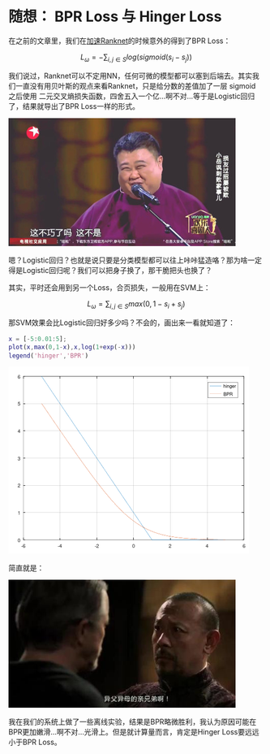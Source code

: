 # 随想： BPR Loss 与 Hinger Loss

在之前的文章里，我们在[加速Ranknet](/ml/recsys/ranknet)的时候意外的得到了BPR Loss：

$$
L_{\omega} = - \sum_{i,j \in S}{log(sigmoid(s_i-s_j))}
$$

我们说过，Ranknet可以不定用NN，任何可微的模型都可以塞到后端去。其实我们一直没有用贝叶斯的观点来看Ranknet，只是给分数的差值加了一层 sigmoid 之后使用 二元交叉熵损失函数，四舍五入一个亿…啊不对…等于是Logistic回归了，结果就导出了BPR Loss一样的形式。

![这不巧了吗，这不巧了吗](/img/2020-08-03-23-39-24.png)

嗯？Logistic回归？也就是说只要是分类模型都可以往上咔咔猛造咯？那为啥一定得是Logistic回归呢？我们可以把身子换了，那干脆把头也换了？

其实，平时还会用到另一个Loss，合页损失，一般用在SVM上：

$$
L_{\omega} = \sum_{i,j \in S}{max(0,1-s_i+s_j)}
$$

那SVM效果会比Logistic回归好多少吗？不会的，画出来一看就知道了：

```matlab
x = [-5:0.01:5];
plot(x,max(0,1-x),x,log(1+exp(-x)))
legend('hinger','BPR')
```

![](/img/2020-08-03-23-32-49.png)

简直就是：

![异父异母的亲兄弟啊](/img/2020-08-03-23-35-46.png)

我在我们的系统上做了一些离线实验，结果是BPR略微胜利，我认为原因可能在BPR更加嫩滑…啊不对…光滑上。但是就计算量而言，肯定是Hinger Loss要远远小于BPR Loss。